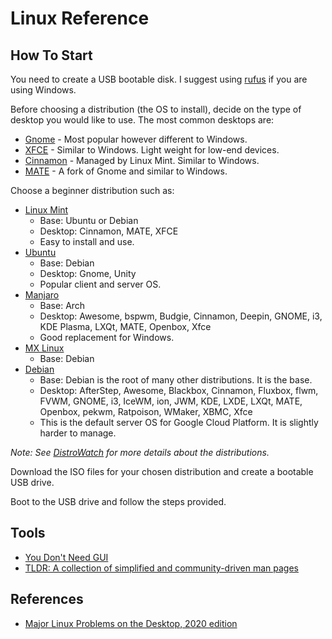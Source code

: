 # Linux Reference

## How To Start

You need to create a USB bootable disk. I suggest using [rufus](https://github.com/pbatard/rufus) if you are using Windows.

Before choosing a distribution (the OS to install), decide on the type of desktop you would like to use. The most common desktops are:

* [Gnome](https://www.gnome.org/) - Most popular however different to Windows.
* [XFCE](https://www.xfce.org/) - Similar to Windows. Light weight for low-end devices.
* [Cinnamon](https://www.google.com/search?tbm=isch&q=cinnamon+linux+desktop) - Managed by Linux Mint. Similar to Windows.
* [MATE](https://mate-desktop.org/) - A fork of Gnome and similar to Windows.

Choose a beginner distribution such as:

* [Linux Mint](https://linuxmint.com/)
  * Base: Ubuntu or Debian
  * Desktop: Cinnamon, MATE, XFCE
  * Easy to install and use.
* [Ubuntu](https://ubuntu.com/)
  * Base: Debian
  * Desktop: Gnome, Unity
  * Popular client and server OS.
* [Manjaro](https://manjaro.org/)
  * Base: Arch
  * Desktop:  Awesome, bspwm, Budgie, Cinnamon, Deepin, GNOME, i3, KDE Plasma, LXQt, MATE, Openbox, Xfce
  * Good replacement for Windows.
* [MX Linux](https://mxlinux.org/)
  * Base: Debian
* [Debian](https://www.debian.org/)
  * Base: Debian is the root of many other distributions. It is the base.
  * Desktop: AfterStep, Awesome, Blackbox, Cinnamon, Fluxbox, flwm, FVWM, GNOME, i3, IceWM, ion, JWM, KDE, LXDE, LXQt, MATE, Openbox, pekwm, Ratpoison, WMaker, XBMC, Xfce
  * This is the default server OS for Google Cloud Platform. It is slightly harder to manage.

_Note: See [DistroWatch](https://distrowatch.com/) for more details about the distributions._

Download the ISO files for your chosen distribution and create a bootable USB drive.

Boot to the USB drive and follow the steps provided.

## Tools

* [You Don't Need GUI](https://github.com/you-dont-need/You-Dont-Need-GUI/blob/master/readme.md#you-dont-need-gui)
* [TLDR: A collection of simplified and community-driven man pages](https://github.com/tldr-pages/tldr)

## References

* [Major Linux Problems on the Desktop, 2020 edition](https://itvision.altervista.org/why.linux.is.not.ready.for.the.desktop.current.html)
